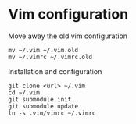 Vim configuration
=================

Move away the old vim configuration
```
mv ~/.vim ~/.vim.old
mv ~/.vimrc ~/.vimrc.old
```

Installation and configuration
```
git clone <url> ~/.vim
cd ~/.vim
git submodule init
git submodule update
ln -s .vim/vimrc ~/.vimrc
```

